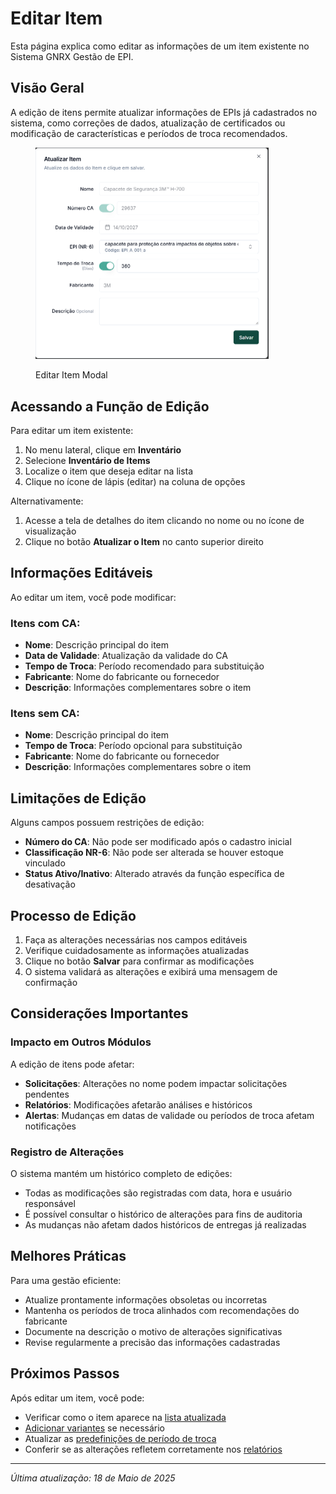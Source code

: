 # Editar Item

Esta página explica como editar as informações de um item existente no Sistema GNRX Gestão de EPI.

## Visão Geral

A edição de itens permite atualizar informações de EPIs já cadastrados no sistema, como correções de dados, atualização de certificados ou modificação de características e períodos de troca recomendados.

<figure><img src="../../.gitbook/assets/image (31).png" alt="" width="373"><figcaption><p>Editar Item Modal</p></figcaption></figure>

## Acessando a Função de Edição

Para editar um item existente:

1. No menu lateral, clique em **Inventário**
2. Selecione **Inventário de Items**
3. Localize o item que deseja editar na lista
4. Clique no ícone de lápis (editar) na coluna de opções

Alternativamente:

1. Acesse a tela de detalhes do item clicando no nome ou no ícone de visualização
2. Clique no botão **Atualizar o Item** no canto superior direito

## Informações Editáveis

Ao editar um item, você pode modificar:

### Itens com CA:

* **Nome**: Descrição principal do item
* **Data de Validade**: Atualização da validade do CA
* **Tempo de Troca**: Período recomendado para substituição
* **Fabricante**: Nome do fabricante ou fornecedor
* **Descrição**: Informações complementares sobre o item

### Itens sem CA:

* **Nome**: Descrição principal do item
* **Tempo de Troca**: Período opcional para substituição
* **Fabricante**: Nome do fabricante ou fornecedor
* **Descrição**: Informações complementares sobre o item

## Limitações de Edição

Alguns campos possuem restrições de edição:

* **Número do CA**: Não pode ser modificado após o cadastro inicial
* **Classificação NR-6**: Não pode ser alterada se houver estoque vinculado
* **Status Ativo/Inativo**: Alterado através da função específica de desativação

## Processo de Edição

1. Faça as alterações necessárias nos campos editáveis
2. Verifique cuidadosamente as informações atualizadas
3. Clique no botão **Salvar** para confirmar as modificações
4. O sistema validará as alterações e exibirá uma mensagem de confirmação

## Considerações Importantes

### Impacto em Outros Módulos

A edição de itens pode afetar:

* **Solicitações**: Alterações no nome podem impactar solicitações pendentes
* **Relatórios**: Modificações afetarão análises e históricos
* **Alertas**: Mudanças em datas de validade ou períodos de troca afetam notificações

### Registro de Alterações

O sistema mantém um histórico completo de edições:

* Todas as modificações são registradas com data, hora e usuário responsável
* É possível consultar o histórico de alterações para fins de auditoria
* As mudanças não afetam dados históricos de entregas já realizadas

## Melhores Práticas

Para uma gestão eficiente:

* Atualize prontamente informações obsoletas ou incorretas
* Mantenha os períodos de troca alinhados com recomendações do fabricante
* Documente na descrição o motivo de alterações significativas
* Revise regularmente a precisão das informações cadastradas

## Próximos Passos

Após editar um item, você pode:

* Verificar como o item aparece na [lista atualizada](listar-itens.md)
* [Adicionar variantes](../variantes/configurar-tipos-variante.md) se necessário
* Atualizar as [predefinições de período de troca](../lotes/gerenciar-validade.md)
* Conferir se as alterações refletem corretamente nos [relatórios](../relatorios/estoque-atual.md)

***

_Última atualização: 18 de Maio de 2025_
